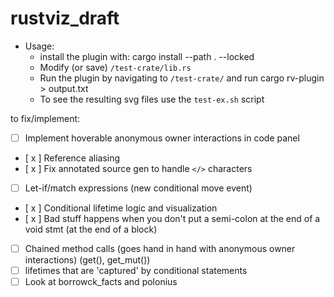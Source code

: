 # rustviz_draft
* Usage:
  * install the plugin with: cargo install --path . --locked
  * Modify (or save) `/test-crate/lib.rs`
  * Run the plugin by navigating to `/test-crate/` and run cargo rv-plugin > output.txt
  * To see the resulting svg files use the `test-ex.sh` script


to fix/implement:

- [ ] Implement hoverable anonymous owner interactions in code panel
- [ x ] Reference aliasing
- [ x ] Fix annotated source gen to handle `</>` characters 
- [ ] Let-if/match expressions (new conditional move event)
- [ x ] Conditional lifetime logic and visualization
- [ x ] Bad stuff happens when you don't put a semi-colon at the end of a void stmt (at the end of a block)
- [ ] Chained method calls (goes hand in hand with anonymous owner interactions) (get(), get_mut())
- [ ] lifetimes that are 'captured' by conditional statements
- [ ] Look at borrowck_facts and polonius
